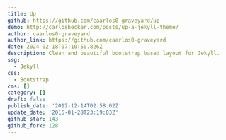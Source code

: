 ```yaml
---
title: Up
github: https://github.com/caarlos0-graveyard/up
demo: http://carlosbecker.com/posts/up-a-jekyll-theme/
author: caarlos0-graveyard
author_link: https://github.com/caarlos0-graveyard
date: 2024-02-18T07:10:50.826Z
description: Clean and beautiful bootstrap based layout for Jekyll.
ssg:
  - Jekyll
css:
  - Bootstrap
cms: []
category: []
draft: false
publish_date: '2012-12-14T02:58:02Z'
update_date: '2016-01-28T23:19:03Z'
github_star: 143
github_fork: 128
---
```

